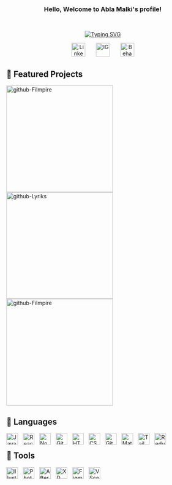 <h3 align="center">
  Hello, Welcome to Abla Malki's profile!
</h3>
<br/>

<!-- Typing SVG by DenverCoder1 - https://github.com/DenverCoder1/readme-typing-svg -->
<p align="center">
  <a href="https://git.io/typing-svg"><img src="https://readme-typing-svg.demolab.com?font=Josefin+Sans&size=24&pause=1000&color=05AFF2&center=true&width=435&lines=Web+Developer;Web+Designer;UX+%2F+UI+Designer" alt="Typing SVG" /></a>
</p>

<!-- Social icons section -->
<p align="center">
  <a href="https://www.linkedin.com/in/abla-malki"><img width="36px" alt="Linkedin" title="Linkedin" src="https://i.imgur.com/33BnnzV.png"/></a>
  &#8287;&#8287;&#8287;&#8287;&#8287;
  <a href="https://www.instagram.com/abla.malki"><img width="36px" alt="IG" title="IG" src="https://i.imgur.com/0USUQiW.png"/></a>
  &#8287;&#8287;&#8287;&#8287;&#8287;
  <a href="https://www.behance.net/malkiabla"><img width="36px" alt="Behance" title="Behance" src="https://i.imgur.com/8RZ0cpQ.png"/></a>
 

## 💙 Featured Projects
  
<p align="left">
<!--   <a href="https://github.com/AblaMalki/Filmpire"><img width="278" src="https://github-readme-stats-ablamalki.vercel.app/api/pin/?username=AblaMalki&repo=github.com/AblaMalki/Filmpire&theme=react&bg_color=1F222E&title_color=F85D7F&hide_border=true&icon_color=F8D866&show_icons=false" alt="github-Filmpire"></a> -->
    </p> 
    
   <p align="left">
<a href="https://github.com/AblaMalki/Filmpire"><img width="278" src="https://github-readme-stats.vercel.app/api/pin/?username=AblaMalki&repo=Filmpire&bg_color=1F222E&title_color=05AFF2&text_color=FFFFFF&hide_border=true&icon_color=F8D866&show_icons=false" alt="github-Filmpire"></a> 
   <a href="https://github.com/AblaMalki/Lyriks"><img width="278" src="https://github-readme-stats.vercel.app/api/pin/?username=AblaMalki&repo=Lyriks&bg_color=1F222E&title_color=05AFF2&text_color=FFFFFF&hide_border=true&icon_color=F8D866&show_icons=false" alt="github-Lyriks"></a> 
  <a href="https://github.com/AblaMalki/Filmpire"><img width="278" src="https://github-readme-stats.vercel.app/api/pin/?username=AblaMalki&repo=Filmpire&bg_color=1F222E&title_color=05AFF2&text_color=FFFFFF&hide_border=true&icon_color=F8D866&show_icons=false" alt="github-Filmpire"></a> 
   </p> 
    
<!--  <p align="left">   
  
[![Readme Card](https://github-readme-stats.vercel.app/api/pin/?username=AblaMalki&repo=Filmpire&bg_color=1F222E&title_color=F85D7F&text_color=FFFFFF&hide_border=true&icon_color=F8D866&show_icons=false)](https://github.com/AblaMalki/Filmpire)
  
  [![Readme Card](https://github-readme-stats.vercel.app/api/pin/?username=AblaMalki&repo=Filmpire&bg_color=1F222E&title_color=F85D7F&text_color=FFFFFF&hide_border=true&icon_color=F8D866&show_icons=false)](https://github.com/AblaMalki/Filmpire)

  </p>  -->
  
## 🔵 Languages

<img align="left" alt="JavaScript" width="30px" style="padding-right:10px;" src="https://cdn.jsdelivr.net/gh/devicons/devicon/icons/javascript/javascript-plain.svg" />
<img align="left" alt="React" width="30px" style="padding-right:10px;" src="https://cdn.jsdelivr.net/gh/devicons/devicon/icons/react/react-original.svg" />
<img align="left" alt="NodeJS" width="30px" style="padding-right:10px;" src="https://cdn.jsdelivr.net/gh/devicons/devicon/icons/nodejs/nodejs-original.svg" />
<img align="left" alt="Git" width="30px" style="padding-right:10px;" src="https://cdn.jsdelivr.net/gh/devicons/devicon/icons/git/git-original.svg" />
<img align="left" alt="HTML" width="30px" style="padding-right:10px;" src="https://cdn.jsdelivr.net/gh/devicons/devicon/icons/html5/html5-plain.svg" />
<img align="left" alt="CSS" width="30px" style="padding-right:10px;" src="https://cdn.jsdelivr.net/gh/devicons/devicon/icons/css3/css3-plain.svg" />
<img align="left" alt="GitHub" width="30px" style="padding-right:10px;" src="https://cdn.jsdelivr.net/gh/devicons/devicon/icons/github/github-original.svg" />
<img align="left" alt="MaterialUi" width="30px" style="padding-right:10px;" src="https://cdn.jsdelivr.net/gh/devicons/devicon/icons/materialui/materialui-original.svg" />
<img align="left" alt="TailwindCSS" width="30px" style="padding-right:10px;" src="https://cdn.jsdelivr.net/gh/devicons/devicon/icons/tailwindcss/tailwindcss-plain.svg" />
<img align="left" alt="Redux" width="30px" style="padding-right:10px;" src="https://cdn.jsdelivr.net/gh/devicons/devicon/icons/redux/redux-original.svg" />
          
<br />

## 🔷 Tools

<img align="left" alt="Illustrator" width="30px" style="padding-right:10px;" src="https://cdn.jsdelivr.net/gh/devicons/devicon/icons/illustrator/illustrator-plain.svg" />
<img align="left" alt="Photoshop" width="30px" style="padding-right:10px;" src="https://cdn.jsdelivr.net/gh/devicons/devicon/icons/photoshop/photoshop-plain.svg" />
<img align="left" alt="AfterEffects" width="30px" style="padding-right:10px;" src="https://cdn.jsdelivr.net/gh/devicons/devicon/icons/aftereffects/aftereffects-original.svg" />
<img align="left" alt="XD" width="30px" style="padding-right:10px;" src="https://cdn.jsdelivr.net/gh/devicons/devicon/icons/xd/xd-plain.svg" />
<img align="left" alt="Figma" width="30px" style="padding-right:10px;" src="https://cdn.jsdelivr.net/gh/devicons/devicon/icons/figma/figma-original.svg" />
<img align="left" alt="VScode" width="30px" style="padding-right:10px;" src="https://cdn.jsdelivr.net/gh/devicons/devicon/icons/vscode/vscode-original.svg" />
          
          
          
          



